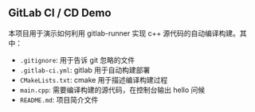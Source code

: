 ## GitLab CI / CD Demo

本项目用于演示如何利用 gitlab-runner 实现 c++ 源代码的自动编译构建。其中：

- `.gitignore`: 用于告诉 git 忽略的文件
- `.gitlab-ci.yml`: gitlab 用于自动构建部署
- `CMakeLists.txt`: cmake 用于描述编译构建过程
- `main.cpp`: 需要编译构建的源代码，在控制台输出 hello 问候
- `README.md`: 项目简介文件

